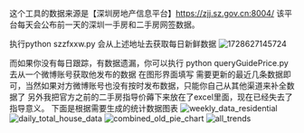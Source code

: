 这个工具的数据来源是【深圳房地产信息平台】https://zjj.sz.gov.cn:8004/
该平台每天会公布前一天的深圳一手房和二手房网签数据。

执行python szzfxxw.py 会从上述地址去获取每日新鲜数据
![1728627145724](https://github.com/user-attachments/assets/3a531352-c6ac-43f5-97a4-9ab28d006c7b)

而如果你没有每日跟踪，有数据遗漏，你可以执行 python queryGuidePrice.py 去从一个微博账号获取他发布的数据
在图形界面填写 需要更新的最近几条数据即可，当然如果对方微博账号也没有按时发布数据，只能你自己从其他渠道来补全数据了
另外我把官方之前的二手房指导价薅下来放在了excel里面，现在已经失去了指导意义。
下面是根据需要生成的统计数据图表
![weekly_data_residential](https://github.com/user-attachments/assets/890d30eb-10d1-4661-b40e-b058540ed4eb)
![daily_total_house_data](https://github.com/user-attachments/assets/b4ee05d5-9457-4433-adcb-448bb87dc031)
![combined_old_pie_chart](https://github.com/user-attachments/assets/18fdb18c-333d-4a92-9b55-fd6a99dbb947)
![all_trends](https://github.com/user-attachments/assets/e39262d2-6dad-4b1c-a09c-083674174a2f)


